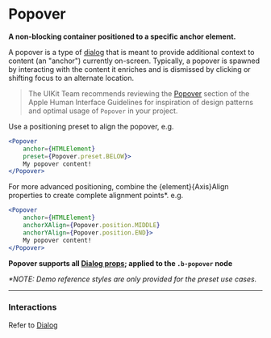 # Popover
__A non-blocking container positioned to a specific anchor element.__

A popover is a type of [dialog](boundless-dialog/README.md) that is meant to provide additional context to content (an "anchor") currently on-screen. Typically, a popover is spawned by interacting with the content it enriches and is dismissed by clicking or shifting focus to an alternate location.

> The UIKit Team recommends reviewing the [Popover](https://developer.apple.com/library/mac/documentation/UserExperience/Conceptual/OSXHIGuidelines/ControlsView.html#//apple_ref/doc/uid/20000957-CH52-SW2) section of the Apple Human Interface Guidelines for inspiration of design patterns and optimal usage of `Popover` in your project.

Use a positioning preset to align the popover, e.g.

```jsx
<Popover
    anchor={HTMLElement}
    preset={Popover.preset.BELOW}>
    My popover content!
</Popover>
```

For more advanced positioning, combine the {element}{Axis}Align properties to create complete alignment points*. e.g.

```jsx
<Popover
    anchor={HTMLElement}
    anchorXAlign={Popover.position.MIDDLE}
    anchorYAlign={Popover.position.END}>
    My popover content!
</Popover>
```

__Popover supports all [Dialog props](boundless-dialog/README.md#available-props); applied to the `.b-popover` node__

_*NOTE: Demo reference styles are only provided for the preset use cases._

---

### Interactions

Refer to [Dialog](boundless-dialog/README.md)
